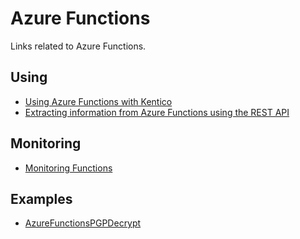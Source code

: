 # Azure Functions
Links related to Azure Functions.

## Using
- [Using Azure Functions with Kentico](https://devnet.kentico.com/articles/using-azure-functions-with-kentico)
- [Extracting information from Azure Functions using the REST API](https://blog.meadon.me/posts/extracting-function-app-info-rest-api/)

## Monitoring
- [Monitoring Functions](https://docs.microsoft.com/en-us/azure/azure-functions/functions-monitoring?tabs=cmd)

## Examples
- [AzureFunctionsPGPDecrypt](https://github.com/lfalck/AzureFunctionsPGPDecrypt)
